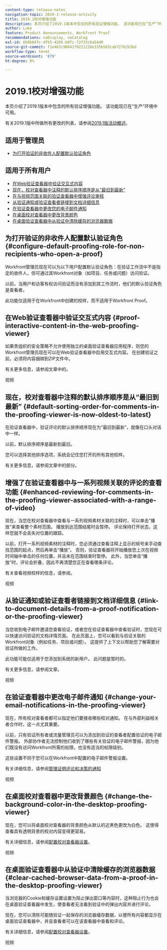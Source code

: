 ```yaml
---
content-type: release-notes
navigation-topic: 2019-1-release-activity
title: 2019.1校对增强功能
description: 本页介绍了2019.1版本中包含的所有验证增强功能。 该功能现已在“生产”环境中可用。
author: Luke
feature: Product Announcements, Workfront Proof
recommendations: noDisplay, noCatalog
exl-id: 6b9b847c-dfb5-4285-b8fc-72f33c6a54d0
source-git-commit: f1e463c90641f9221228e335b583cab72762b3bd
workflow-type: tm+mt
source-wordcount: '879'
ht-degree: 0%

---
```


# 2019.1校对增强功能

本页介绍了2019.1版本中包含的所有验证增强功能。 该功能现已在“生产”环境中可用。

有关2019.1版中所做所有更改的列表，请参阅[2019.1版活动概述](../../../../product-announcements/product-releases/quarterly-release-archive/2019.1-release-activity/2019-1-release-activity-overview.md)。

## 适用于管理员

* [为打开验证的非收件人配置默认验证角色](#configure-default-proofing-role-for-non-recipients-who-open-a-proof)

## 适用于所有用户

* [在Web验证查看器中验证交互式内容](#proof-interactive-content-in-the-web-proofing-viewer)
* [现在，校对查看器中注释的默认排序顺序是从“最旧到最新”](#default-sorting-order-for-comments-in-the-proofing-viewer-is-now-oldest-to-latest)
* [在与视频范围关联的验证查看器中增强评论审核](#enhanced-reviewing-for-comments-in-the-proofing-viewer-associated-with-a-range-of-video)
* [从验证通知或验证查看者链接到文档详细信息](#link-to-document-details-from-a-proof-notification-or-the-proofing-viewer)
* [在验证查看器中更改您的电子邮件通知](#change-your-email-notifications-in-the-proofing-viewer)
* [在桌面校对查看器中更改背景颜色](#change-the-background-color-in-the-desktop-proofing-viewer)
* [在桌面验证查看器中从验证中清除缓存的浏览器数据](#clear-cached-browser-data-from-a-proof-in-the-desktop-proofing-viewer)

## 为打开验证的非收件人配置默认验证角色 {#configure-default-proofing-role-for-non-recipients-who-open-a-proof}

Workfront管理员现在可以为以下用户配置默认验证角色：在验证工作流中不是指定的收件人，但可通过其Workfront对象（如项目、任务或问题）访问验证。

以前，当用户和访客有权访问验证而没有添加到其工作流时，他们的默认验证角色是查看者。

此功能仅适用于在Workfront中创建的校样，而不适用于Workfront Proof。

## 在Web验证查看器中验证交互式内容 {#proof-interactive-content-in-the-web-proofing-viewer}

如果贵组织的安全策略不允许使用独立的桌面验证查看器应用程序，则您的Workfront管理员现在可以在Web验证查看器中启用交互式内容。 在创建验证之前，必须将内容捆绑到ZIP文件中。

有关更多信息，请参阅文章中的。

视频

## 现在，校对查看器中注释的默认排序顺序是从“最旧到最新”  {#default-sorting-order-for-comments-in-the-proofing-viewer-is-now-oldest-to-latest}

在验证查看器中，验证评论的默认排序顺序现在为“最旧到最新”，就像在口头对话中一样。

以前，默认排序顺序是最新到最旧。

您可以选择其他排序选项，系统会记住您打开的所有其他校样。

有关更多信息，请参阅文章中的部分。

## 增强了在验证查看器中与一系列视频关联的评论的查看功能 {#enhanced-reviewing-for-comments-in-the-proofing-viewer-associated-with-a-range-of-video}

现在，当您在校对查看器中查看与一系列视频素材关联的注释时，可以单击“播放”来查看整个素材范围。 播放到达范围结尾时会暂停。 评论保持打开状态，这样您就不会丢失对位置的跟踪。

以前，打开一系列视频素材的注释时，您必须通过查看注释上显示的帧号来手动查找范围的起点，然后再单击“播放”。 否则，验证查看器将开始播放您上次在视频时间轴中单击的任何位置，并且未在范围结束时暂停。 此外，当您单击“播放”时，评论会折叠，因此不再清楚您正在查看哪条评论。

有关查看视频校样的信息，请参阅。

视频

## 从验证通知或验证查看者链接到文档详细信息 {#link-to-document-details-from-a-proof-notification-or-the-proofing-viewer}

当您收到电子邮件邀请您查看验证，或者您在验证查看器中查看验证时，您现在可以快速访问验证的文档详情页面。 在此页面上，您可以看到与验证关联的Workfront对象（例如任务、项目或问题）。 这提供了上下文以帮助您了解需要对验证所做的工作。

此功能可能仅适用于您添加到系统的新用户。 此问题是暂时的。

有关更多信息，请参阅文章。

视频

## 在验证查看器中更改电子邮件通知 {#change-your-email-notifications-in-the-proofing-viewer}

现在，所有校对查看者都可以指定他们要接收哪些校对通知。 在与外部利益相关者合作时，这一点尤其重要。

以前，只有验证所有者或流量管理员可以为添加到验证的查看者配置验证的电子邮件警报。 外部协作者无法控制他们收到了哪些有关验证的电子邮件警报，因为他们既没有访问Workfront所需的权限，也没有适当的权限级别。

这些设置不同于您可以在Workfront中配置的电子邮件警报设置。

有关详细信息，请参阅[管理证明评论和决策的通知](../../../../review-and-approve-work/proofing/reviewing-proofs-within-workfront/manage-notifications-for-proof-comments.md)

视频

## 在桌面校对查看器中更改背景颜色 {#change-the-background-color-in-the-desktop-proofing-viewer}

现在，您可以将桌面校对查看器的背景颜色从默认的近黑色更改为白色。 这使得查看具有透明背景的校对内容变得更容易。

有关详细信息，请参阅[配置校对查看器设置](../../../../review-and-approve-work/proofing/reviewing-proofs-within-workfront/configure-proofing-viewer-settings.md)。

视频

## 在桌面验证查看器中从验证中清除缓存的浏览器数据 {#clear-cached-browser-data-from-a-proof-in-the-desktop-proofing-viewer}

当浏览器的Cookie和缓存设置设置为阻止弹出窗口等内容时，这种阻止行为也会在桌面验证查看器中发生，使查看者无法看到验证中的弹出内容并进行评论。

现在，您可以清除可能随验证一起保存的浏览器缓存数据，以便所有内容都显示在桌面验证查看器中，并且查看者可以在该查看器中查看和评论。

有关详细信息，请参阅[配置校对查看器设置](../../../../review-and-approve-work/proofing/reviewing-proofs-within-workfront/configure-proofing-viewer-settings.md)。

视频
